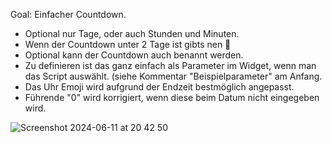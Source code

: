 Goal: Einfacher Countdown.
- Optional nur Tage, oder auch Stunden und Minuten.
- Wenn der Countdown unter 2 Tage ist gibts nen 🎉
- Optional kann der Countdown auch benannt werden.
- Zu definieren ist das ganz einfach als Parameter im Widget, wenn man das Script auswählt. (siehe Kommentar "Beispielparameter" am Anfang.
- Das Uhr Emoji wird aufgrund der Endzeit  bestmöglich angepasst.
- Führende "0" wird korrigiert, wenn diese beim Datum nicht eingegeben wird. 

![Screenshot 2024-06-11 at 20 42 50](https://github.com/patdiez/countdown-Scriptable/assets/52236155/c14901a7-e3f3-491a-9569-1a827971a470)

